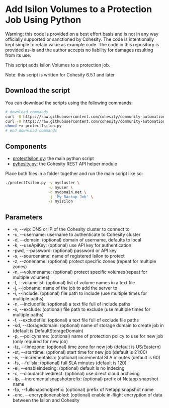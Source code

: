 # Add Isilon Volumes to a Protection Job Using Python

Warning: this code is provided on a best effort basis and is not in any way officially supported or sanctioned by Cohesity. The code is intentionally kept simple to retain value as example code. The code in this repository is provided as-is and the author accepts no liability for damages resulting from its use.

This script adds Isilon Volumes to a protection job.

Note: this script is written for Cohesity 6.5.1 and later

## Download the script

You can download the scripts using the following commands:

```bash
# download commands
curl -O https://raw.githubusercontent.com/cohesity/community-automation-samples/main/python/protectIsilon/protectIsilon.py
curl -O https://raw.githubusercontent.com/cohesity/community-automation-samples/main/python/pyhesity.py
chmod +x protectIsilon.py
# end download commands
```

## Components

* [protectIsilon.py](https://raw.githubusercontent.com/cohesity/community-automation-samples/main/python/protectIsilon/protectIsilon.py): the main python script
* [pyhesity.py](https://raw.githubusercontent.com/cohesity/community-automation-samples/main/python/pyhesity/pyhesity.py): the Cohesity REST API helper module

Place both files in a folder together and run the main script like so:

```bash
./protectIsilon.py -v mycluster \
                   -u myuser \
                   -d mydomain.net \
                   -j 'My Backup Job' \
                   -s myisilon
```

## Parameters

* -v, --vip: DNS or IP of the Cohesity cluster to connect to
* -u, --username: username to authenticate to Cohesity cluster
* -d, --domain: (optional) domain of username, defaults to local
* -k, --useApiKey: (optional) use API key for authentication
* -pwd, --password: (optional) password or API key
* -s, --sourcename: name of registered Isilon to protect
* -z, --zonename: (optional) protect specific zones (repeat for multiple zones)
* -n, --volumename: (optional) protect specific volumes(repeat for multiple volumes)
* -l, --volumelist: (optional) list of volume names in a text file
* -j, --jobname: name of the job to add the server to
* -i, --include: (optional) file path to include (use multiple times for multiple paths)
* -n, --includefile: (optional) a text file full of include paths
* -x, --exclude: (optional) file path to exclude (use multiple times for multiple paths)
* -f, --excludefile: (optional) a text file full of exclude file paths
* -sd, --storagedomain: (optional) name of storage domain to create job in (default is DefaultStorageDomain)
* -p, --policyname: (optional) name of protection policy to use for new job (only required for new job)
* -tz, --timezone: (optional) time zone for new job (default is US/Eastern)
* -st, --starttime: (optional) start time for new job (default is 21:00)
* -is, --incrementalsla: (optional) incremental SLA minutes (default is 60)
* -fs, --fullsla: (optional) full SLA minutes (default is 120)
* -ei, --enableindexing: (optional) default is no indexing
* -c, --cloudarchivedirect: (optional) use direct cloud archiving
* -ip, --incrementalsnapshotprefix: (optional) prefix of Netapp snapshot name
* -fp, --fullsnapshotprefix: (optional) prefix of Netapp snapshot name
* -enc, --encryptionenabled: (optional) enable in-flight encryption of data between the Isilon and Cohesity
